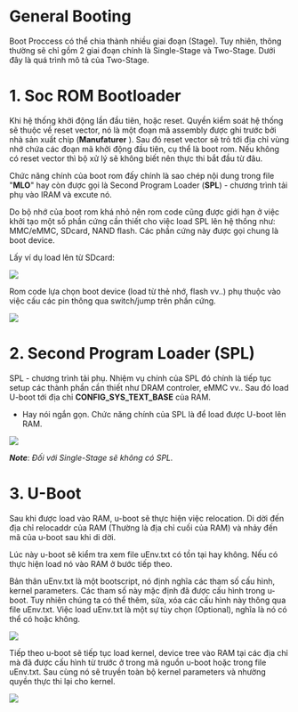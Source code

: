 # General Booting

Boot Proccess có thể chia thành nhiều giai đoạn (Stage). Tuy nhiên, thông thường sẽ chỉ gồm 2 giai đoạn chính là Single-Stage và Two-Stage. Dưới đây là quá trình mô tả của Two-Stage.

# **1. Soc ROM Bootloader**

Khi hệ thống khởi động lần đầu tiên, hoặc reset. Quyền kiểm soát hệ thống sẽ thuộc về reset vector, nó là một đoạn mã assembly được ghi trước bởi nhà sản xuất chip (**Manufaturer** ). Sau đó reset vector sẽ trỏ tới địa chỉ vùng nhớ chứa các đoạn mã khởi động đầu tiên, cụ thể là boot rom. Nếu không có reset vector thì bộ xử lý sẽ không biết nên thực thi bắt đầu từ đâu.

Chức năng chính của boot rom đấy chính là sao chép nội dung trong file "**MLO**" hay còn được gọi là Second Program Loader (**SPL**) - chương trình tải phụ vào IRAM và excute nó.

Do bộ nhớ của boot rom khá nhỏ nên rom code cũng được giới hạn ở việc khởi tạo một số phần cứng cần thiết cho việc load SPL lên hệ thống như: MMC/eMMC, SDcard, NAND flash. Các phần cứng này được gọi chung là boot device.

Lấy ví dụ load lên từ SDcard:

![](https://lh7-rt.googleusercontent.com/docsz/AD_4nXci8d0kWGhXwILlhaURxDkquRYnPA23mqUD-7IN9kMrnWOnbopQNXhUgwVdrDrE_msBcLz25fZwbdF-QjHkHX_92aezWu6aeFNr-qZynK4HmWsthK2w6YA9ULj-AVlw1swXMBVN?key=L_Gjf62Qg3JKXWpL6xNacw)

Rom code lựa chọn boot device (load từ thẻ nhớ, flash vv..) phụ thuộc vào việc cấu các pin thông qua switch/jump trên phần cứng.

![](https://lh7-rt.googleusercontent.com/docsz/AD_4nXf9F4VnRVDRdcpHKawIa6Ax8TwVVW7G2GORVBC_u7DY5TPmmnqWBrnebwBRnEMJMtdZt92FYUTeRJQRPoPqX8BmghyR7LRUDJepbBEyU3MFsByxqeWm-AqDrQRnxkUGj8N3p7Bh?key=L_Gjf62Qg3JKXWpL6xNacw)

# **2. Second Program Loader (SPL)**

SPL - chương trình tải phụ. Nhiệm vụ chính của SPL đó chính là tiếp tục setup các thành phần cần thiết như DRAM controler, eMMC vv.. Sau đó load U-boot tới địa chỉ **CONFIG_SYS_TEXT_BASE** của RAM.

- Hay nói ngắn gọn. Chức năng chính của SPL là để load được U-boot lên RAM.

![](https://lh7-rt.googleusercontent.com/docsz/AD_4nXc7fFuRI69t49B4nUStl79JiTXxNWcvi2U7zBQorJob7BeHEYQjWTuxOiEJRikuC18Y9oQ94lbZvD7z7mNu7RB6djQLJpDYN1KwfEcxuVnmr3S3rea5q5QJd9PHKq4a6Zj0qu_h?key=L_Gjf62Qg3JKXWpL6xNacw)

***Note***: *Đối với Single-Stage sẽ không có SPL.*

# **3. U-Boot**

Sau khi được load vào RAM, u-boot sẽ thực hiện việc relocation. Di dời đến địa chỉ relocaddr của RAM (Thường là địa chỉ cuối của RAM) và nhảy đến mã của u-boot sau khi di dời.

Lúc này u-boot sẽ kiểm tra xem file uEnv.txt có tồn tại hay không. Nếu có thực hiện load nó vào RAM ở bước tiếp theo.

Bản thân uEnv.txt là một bootscript, nó định nghĩa các tham số cấu hình, kernel parameters. Các tham số này mặc định đã được cấu hình trong u-boot. Tuy nhiên chúng ta có thể thêm, sửa, xóa các cấu hình này thông qua file uEnv.txt. Việc load uEnv.txt là một sự tùy chọn (Optional), nghĩa là nó có thể có hoặc không.

![](https://lh7-rt.googleusercontent.com/docsz/AD_4nXesI_AQwr99RUPir88yc0UQ2usWVxkEW3CjOAlnOgtYmGHUFoIRDvFaOJpRKR30av7Jsg2bSDHSr-Swc3hYlJCz1BycZB7r-OlpjkCUUccCDp0KRPBSN9m0K8o1DvmGSv5qMX3w?key=L_Gjf62Qg3JKXWpL6xNacw)

Tiếp theo u-boot sẽ tiếp tục load kernel, device tree vào RAM tại các địa chỉ mà đã được cấu hình từ trước ở trong mã nguồn u-boot hoặc trong file uEnv.txt. Sau cùng nó sẽ truyền toàn bộ kernel parameters và nhường quyền thực thi lại cho kernel.

![](https://lh7-rt.googleusercontent.com/docsz/AD_4nXd7zWpZxpnrPme3UZOCMrCcKZj0MoU6tjMwn_JlDV0zyRsHnfLsafl0qdu75EHcdU9nahEgTU7fgX0VUyLWrXSzD00mJbrThcO7TPFuKVrYv-ujWbWpuOvPoKSxvBgvi7tXotKy_g?key=L_Gjf62Qg3JKXWpL6xNacw)